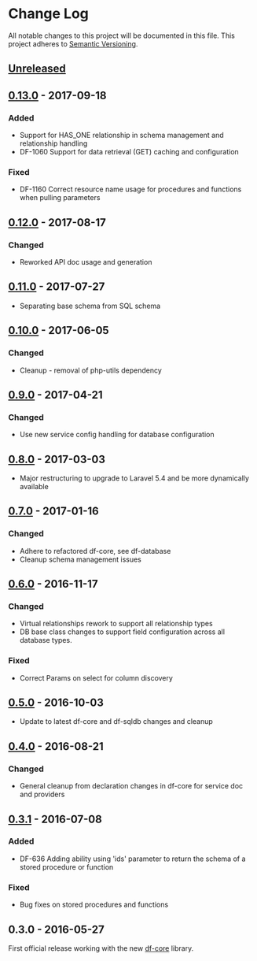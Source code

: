 # Change Log
All notable changes to this project will be documented in this file.
This project adheres to [Semantic Versioning](http://semver.org/).

## [Unreleased]

## [0.13.0] - 2017-09-18
### Added
- Support for HAS_ONE relationship in schema management and relationship handling
- DF-1060 Support for data retrieval (GET) caching and configuration
### Fixed
- DF-1160 Correct resource name usage for procedures and functions when pulling parameters

## [0.12.0] - 2017-08-17
### Changed
- Reworked API doc usage and generation

## [0.11.0] - 2017-07-27
- Separating base schema from SQL schema

## [0.10.0] - 2017-06-05
### Changed
- Cleanup - removal of php-utils dependency

## [0.9.0] - 2017-04-21
### Changed
- Use new service config handling for database configuration

## [0.8.0] - 2017-03-03
- Major restructuring to upgrade to Laravel 5.4 and be more dynamically available

## [0.7.0] - 2017-01-16
### Changed
- Adhere to refactored df-core, see df-database
- Cleanup schema management issues

## [0.6.0] - 2016-11-17
### Changed
- Virtual relationships rework to support all relationship types
- DB base class changes to support field configuration across all database types.

### Fixed
- Correct Params on select for column discovery

## [0.5.0] - 2016-10-03
- Update to latest df-core and df-sqldb changes and cleanup

## [0.4.0] - 2016-08-21
### Changed
- General cleanup from declaration changes in df-core for service doc and providers

## [0.3.1] - 2016-07-08
### Added
- DF-636 Adding ability using 'ids' parameter to return the schema of a stored procedure or function

### Fixed
- Bug fixes on stored procedures and functions

## 0.3.0 - 2016-05-27
First official release working with the new [df-core](https://github.com/dreamfactorysoftware/df-core) library.

[Unreleased]: https://github.com/dreamfactorysoftware/df-sqlanywhere/compare/0.13.0...HEAD
[0.13.0]: https://github.com/dreamfactorysoftware/df-sqlanywhere/compare/0.12.0...0.13.0
[0.12.0]: https://github.com/dreamfactorysoftware/df-sqlanywhere/compare/0.11.0...0.12.0
[0.11.0]: https://github.com/dreamfactorysoftware/df-sqlanywhere/compare/0.10.0...0.11.0
[0.10.0]: https://github.com/dreamfactorysoftware/df-sqlanywhere/compare/0.9.0...0.10.0
[0.9.0]: https://github.com/dreamfactorysoftware/df-sqlanywhere/compare/0.8.0...0.9.0
[0.8.0]: https://github.com/dreamfactorysoftware/df-sqlanywhere/compare/0.7.0...0.8.0
[0.7.0]: https://github.com/dreamfactorysoftware/df-sqlanywhere/compare/0.6.0...0.7.0
[0.6.0]: https://github.com/dreamfactorysoftware/df-sqlanywhere/compare/0.5.0...0.6.0
[0.5.0]: https://github.com/dreamfactorysoftware/df-sqlanywhere/compare/0.4.0...0.5.0
[0.4.0]: https://github.com/dreamfactorysoftware/df-sqlanywhere/compare/0.3.1...0.4.0
[0.3.1]: https://github.com/dreamfactorysoftware/df-sqlanywhere/compare/0.3.0...0.3.1

